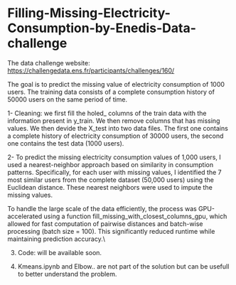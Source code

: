 # Filling-Missing-Electricity-Consumption-by-Enedis-Data-challenge
The data challenge website: https://challengedata.ens.fr/participants/challenges/160/

The goal is to predict the missing value of electricity consumption of 1000 users. The training data consists of a complete consumption history of 50000 users on the same period of time.

1- Cleaning: we first fill the holed_ columns of the train data with the information present in y_train. We then remove columns that has missing values. We then devide the X_test into two data files. The first one contains a complete history of electricity consumption of 30000 users, the second one contains the test data (1000 users).

2- To predict the missing electricity consumption values of 1,000 users, I used a nearest-neighbor approach based on similarity in consumption patterns. Specifically, for each user with missing values, I identified the 7 most similar users from the complete dataset (50,000 users) using the Euclidean distance. These nearest neighbors were used to impute the missing values.

To handle the large scale of the data efficiently, the process was GPU-accelerated using a function fill_missing_with_closest_columns_gpu, which allowed for fast computation of pairwise distances and batch-wise processing (batch size = 100). This significantly reduced runtime while maintaining prediction accuracy.\\

3. Code: will be available soon.

4. Kmeans.ipynb and Elbow.. are not part of the solution but can be usefull to better understand the problem.

